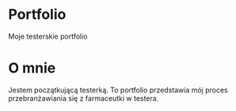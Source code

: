 # Portfolio
Moje testerskie portfolio

# O mnie
Jestem początkującą testerką. To portfolio przedstawia mój proces przebranżawiania się z farmaceutki w testera.
